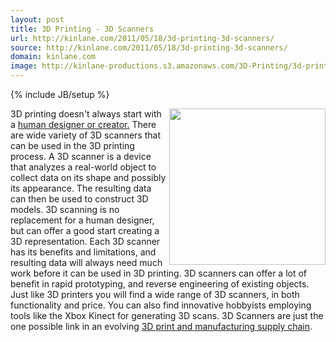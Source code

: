 ```yaml
---
layout: post
title: 3D Printing - 3D Scanners
url: http://kinlane.com/2011/05/18/3d-printing-3d-scanners/
source: http://kinlane.com/2011/05/18/3d-printing-3d-scanners/
domain: kinlane.com
image: http://kinlane-productions.s3.amazonaws.com/3D-Printing/3d-printing-scanners.jpg
---
```

{% include JB/setup %}<p>
     <img class="c1"
        src="http://kinlane-productions.s3.amazonaws.com/3D-Printing/3d-printing-scanners.jpg"
        alt=""
        width="250"
        align="right" />3D printing doesn't always start with a <a title="human designer or creator"
        href="http://www.kinlane.com/2011/05/3d-printing-the-creators/">human designer or creator.</a> There are wide variety of 3D scanners that can be used in the 3D printing process. A 3D scanner is a device that analyzes a real-world object to collect data on its shape and possibly its appearance. The resulting data can then be used to construct 3D models. 3D scanning is no replacement for a human designer, but can offer a good start creating a 3D representation. Each 3D scanner has its benefits and limitations, and resulting data will always need much work before it can be used in 3D printing. 3D scanners can offer a lot of benefit in rapid prototyping, and reverse engineering of existing objects. Just like 3D printers you will find a wide range of 3D scanners, in both functionality and price. You can also find innovative hobbyists employing tools like the Xbox Kinect for generating 3D scans. 3D Scanners are just the one possible link in an evolving <a title="3D print and manufacturing supplying chain"
        href="http://www.kinlane.com/2011/05/3d-printing-and-manufacturing-supply-chain/">3D print and manufacturing supply chain</a>.
</p>